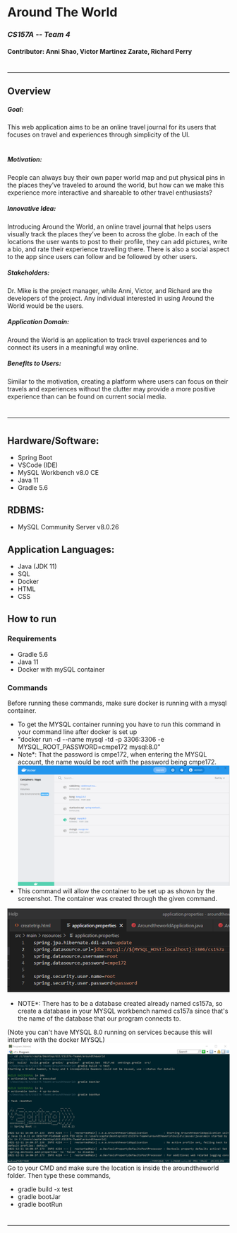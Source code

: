 # Around The World
### _CS157A -- Team 4_
#### Contributor: Anni Shao, Victor Martinez Zarate, Richard Perry
#
#
***
## Overview

##### Goal:
This web application aims to be an online travel journal for its users that focuses on travel and experiences through simplicity of the UI.
#
##### Motivation:
People can always buy their own paper world map and put physical pins in the places they’ve traveled to around the world, but how can we make this experience more interactive and shareable to other travel enthusiasts? 

##### Innovative Idea:
Introducing Around the World, an online travel journal that helps users visually track the places they’ve been to across the globe. In each of the locations the user wants to post to their profile, they can add pictures, write a bio, and rate their experience travelling there. There is also a social aspect to the app since users can follow and be followed by other users.

##### Stakeholders:
Dr. Mike is the project manager, while Anni, Victor, and Richard are the developers of the project. Any individual interested in using Around the World would be the users.

##### Application Domain:
Around the World is an application to track travel experiences and to connect its users in a meaningful way online.

##### Benefits to Users:
Similar to the motivation, creating a platform where users can focus on their travels and experiences without the clutter may provide a more positive experience than can be found on current social media.
#
#
***
#


## Hardware/Software:
+ Spring Boot
+ VSCode (IDE)
+ MySQL Workbench v8.0 CE
+ Java 11
+ Gradle 5.6

## RDBMS:
+ MySQL Community Server v8.0.26

## Application Languages:
+ Java (JDK 11)
+ SQL
+ Docker
+ HTML
+ CSS

## How to run
### Requirements
- Gradle 5.6 
- Java 11
- Docker with mySQL container

### Commands
Before running these commands, make sure docker is running with a mysql container.
- To get the MYSQL container running you have to run this command in your command line after docker is set up
- "docker run -d --name mysql -td -p 3306:3306 -e MYSQL_ROOT_PASSWORD=cmpe172 mysql:8.0"
- Note*: That the password is cmpe172, when entering the MYSQL account, the name would be root with the password being cmpe172.
![images](https://github.com/Fyatistic/CS157A-Team4/blob/main/docker.png)
- This command will allow the container to be set up as shown by the screenshot. The container was created through the given command.

![images](https://github.com/Fyatistic/CS157A-Team4/blob/main/application.png)
- NOTE*: There has to be a database created already named cs157a, so create a database in your MYSQL workbench named cs157a since that's the name of the database that our program connects to.

(Note you can't have MYSQL 8.0 running on services because this will interfere with the docker MYSQL)
![images](https://github.com/Fyatistic/CS157A-Team4/blob/main/howtorun.png)
Go to your CMD and make sure the location is inside the aroundtheworld folder. Then type these commands,
- gradle build -x test
- gradle bootJar
- gradle bootRun

#
***
#
